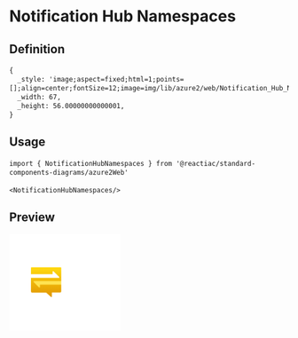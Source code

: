 # Notification Hub Namespaces

## Definition

```
{
  _style: 'image;aspect=fixed;html=1;points=[];align=center;fontSize=12;image=img/lib/azure2/web/Notification_Hub_Namespaces.svg;strokeColor=none;',
  _width: 67,
  _height: 56.00000000000001,
}
```

## Usage

```
import { NotificationHubNamespaces } from '@reactiac/standard-components-diagrams/azure2Web'

<NotificationHubNamespaces/>
```

## Preview

<img src="./notification-hub-namespaces.png" width="200"/>
